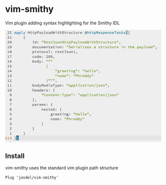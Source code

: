 # vim-smithy
Vim plugin adding syntax highlighting for the Smithy IDL


![alt text](./assets/screenshot.png)

## Install

vim-smithy uses the standard vim plugin path structure

```
Plug 'jasdel/vim-smithy'
```
